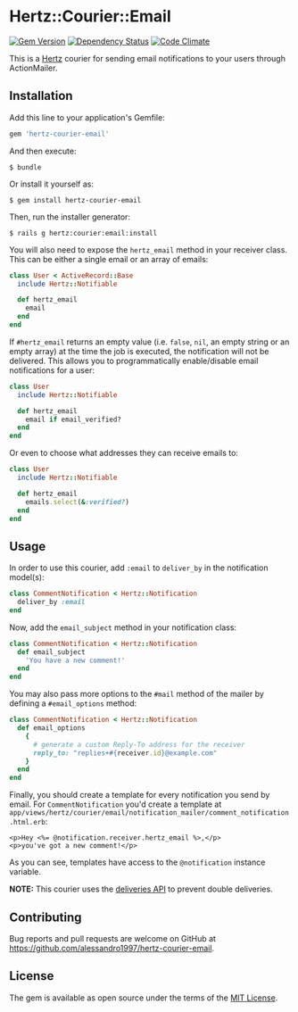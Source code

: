 # Hertz::Courier::Email

[![Gem Version](https://img.shields.io/gem/v/hertz-courier-email.svg?maxAge=3600&style=flat-square)](https://rubygems.org/gems/hertz-courier-email)
[![Dependency Status](https://img.shields.io/gemnasium/alessandro1997/hertz-courier-email.svg?maxAge=3600&style=flat-square)](https://gemnasium.com/github.com/alessandro1997/hertz-courier-email)
[![Code Climate](https://img.shields.io/codeclimate/github/alessandro1997/hertz-courier-email.svg?maxAge=3600&style=flat-square)](https://codeclimate.com/github/alessandro1997/hertz-courier-email)

This is a [Hertz](https://github.com/alessandro1997/hertz) courier for sending email notifications to your users through
ActionMailer.

## Installation

Add this line to your application's Gemfile:

```ruby
gem 'hertz-courier-email'
```

And then execute:

```console
$ bundle
```

Or install it yourself as:

```console
$ gem install hertz-courier-email
```

Then, run the installer generator:

```console
$ rails g hertz:courier:email:install
```

You will also need to expose the `hertz_email` method in your receiver class.
This can be either a single email or an array of emails:

```ruby
class User < ActiveRecord::Base
  include Hertz::Notifiable

  def hertz_email
    email
  end
end
```

If `#hertz_email` returns an empty value (i.e. `false`, `nil`, an empty
string or an empty array) at the time the job is executed, the notification
will not be delivered. This allows you to programmatically enable/disable
email notifications for a user:

```ruby
class User
  include Hertz::Notifiable

  def hertz_email
    email if email_verified?
  end
end
```

Or even to choose what addresses they can receive emails to:

```ruby
class User
  include Hertz::Notifiable

  def hertz_email
    emails.select(&:verified?)
  end
end
```

## Usage

In order to use this courier, add `:email` to `deliver_by` in the notification model(s):

```ruby
class CommentNotification < Hertz::Notification
  deliver_by :email
end
```

Now, add the `email_subject` method in your notification class:

```ruby
class CommentNotification < Hertz::Notification
  def email_subject
    'You have a new comment!'
  end
end
```

You may also pass more options to the `#mail` method of the mailer by defining a `#email_options` method:

```ruby
class CommentNotification < Hertz::Notification
  def email_options
    {
      # generate a custom Reply-To address for the receiver
      reply_to: "replies+#{receiver.id}@example.com" 
    }
  end
end
```

Finally, you should create a template for every notification you send by email.
For `CommentNotification` you'd create a template at
`app/views/hertz/courier/email/notification_mailer/comment_notification.html.erb`:

```erb
<p>Hey <%= @notification.receiver.hertz_email %>,</p>
<p>you've got a new comment!</p>
```

As you can see, templates have access to the `@notification` instance variable.

**NOTE:** This courier uses the [deliveries API](https://github.com/alessandro1997/hertz#tracking-delivery-status)
to prevent double deliveries.

## Contributing

Bug reports and pull requests are welcome on GitHub at
https://github.com/alessandro1997/hertz-courier-email.

## License

The gem is available as open source under the terms of the
[MIT License](http://opensource.org/licenses/MIT).
